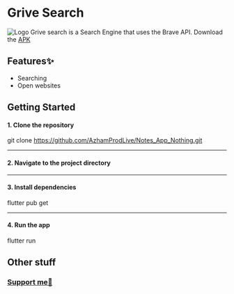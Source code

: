 # Grive Search
![Logo](https://framerusercontent.com/images/i8onoJvOVDOaAjqwQLfOOcRcos.png)
Grive search is a Search Engine that uses the Brave API. Download the [APK](https://github.com/ThriveEngineer/Grive-Search/releases/download/v1.0.0/app-release.apk)

## Features✨
- Searching
- Open websites

## Getting Started
#### 1. Clone the repository

git clone https://github.com/AzhamProdLive/Notes_App_Nothing.git

-----------------------------------------------------------------------
#### 2. Navigate to the project directory

-----------------------------------------------------------------------
#### 3. Install dependencies

flutter pub get

-----------------------------------------------------------------------
#### 4. Run the app

flutter run


## Other stuff
### [Support me💖](https://buymeacoffee.com/nepogfx)
